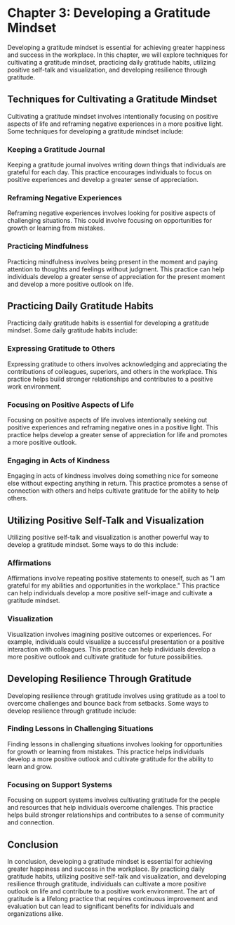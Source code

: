 Chapter 3: Developing a Gratitude Mindset
=========================================

Developing a gratitude mindset is essential for achieving greater happiness and success in the workplace. In this chapter, we will explore techniques for cultivating a gratitude mindset, practicing daily gratitude habits, utilizing positive self-talk and visualization, and developing resilience through gratitude.

Techniques for Cultivating a Gratitude Mindset
----------------------------------------------

Cultivating a gratitude mindset involves intentionally focusing on positive aspects of life and reframing negative experiences in a more positive light. Some techniques for developing a gratitude mindset include:

### Keeping a Gratitude Journal

Keeping a gratitude journal involves writing down things that individuals are grateful for each day. This practice encourages individuals to focus on positive experiences and develop a greater sense of appreciation.

### Reframing Negative Experiences

Reframing negative experiences involves looking for positive aspects of challenging situations. This could involve focusing on opportunities for growth or learning from mistakes.

### Practicing Mindfulness

Practicing mindfulness involves being present in the moment and paying attention to thoughts and feelings without judgment. This practice can help individuals develop a greater sense of appreciation for the present moment and develop a more positive outlook on life.

Practicing Daily Gratitude Habits
---------------------------------

Practicing daily gratitude habits is essential for developing a gratitude mindset. Some daily gratitude habits include:

### Expressing Gratitude to Others

Expressing gratitude to others involves acknowledging and appreciating the contributions of colleagues, superiors, and others in the workplace. This practice helps build stronger relationships and contributes to a positive work environment.

### Focusing on Positive Aspects of Life

Focusing on positive aspects of life involves intentionally seeking out positive experiences and reframing negative ones in a positive light. This practice helps develop a greater sense of appreciation for life and promotes a more positive outlook.

### Engaging in Acts of Kindness

Engaging in acts of kindness involves doing something nice for someone else without expecting anything in return. This practice promotes a sense of connection with others and helps cultivate gratitude for the ability to help others.

Utilizing Positive Self-Talk and Visualization
----------------------------------------------

Utilizing positive self-talk and visualization is another powerful way to develop a gratitude mindset. Some ways to do this include:

### Affirmations

Affirmations involve repeating positive statements to oneself, such as "I am grateful for my abilities and opportunities in the workplace." This practice can help individuals develop a more positive self-image and cultivate a gratitude mindset.

### Visualization

Visualization involves imagining positive outcomes or experiences. For example, individuals could visualize a successful presentation or a positive interaction with colleagues. This practice can help individuals develop a more positive outlook and cultivate gratitude for future possibilities.

Developing Resilience Through Gratitude
---------------------------------------

Developing resilience through gratitude involves using gratitude as a tool to overcome challenges and bounce back from setbacks. Some ways to develop resilience through gratitude include:

### Finding Lessons in Challenging Situations

Finding lessons in challenging situations involves looking for opportunities for growth or learning from mistakes. This practice helps individuals develop a more positive outlook and cultivate gratitude for the ability to learn and grow.

### Focusing on Support Systems

Focusing on support systems involves cultivating gratitude for the people and resources that help individuals overcome challenges. This practice helps build stronger relationships and contributes to a sense of community and connection.

Conclusion
----------

In conclusion, developing a gratitude mindset is essential for achieving greater happiness and success in the workplace. By practicing daily gratitude habits, utilizing positive self-talk and visualization, and developing resilience through gratitude, individuals can cultivate a more positive outlook on life and contribute to a positive work environment. The art of gratitude is a lifelong practice that requires continuous improvement and evaluation but can lead to significant benefits for individuals and organizations alike.
